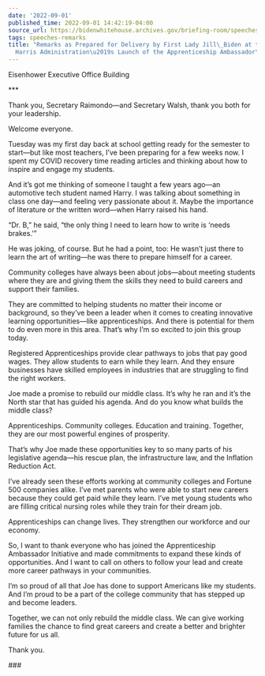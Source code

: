 ```yaml
---
date: '2022-09-01'
published_time: 2022-09-01 14:42:19-04:00
source_url: https://bidenwhitehouse.archives.gov/briefing-room/speeches-remarks/2022/09/01/remarks-as-prepared-for-delivery-by-first-lady-jill-biden-at-the-biden-harris-administrations-launch-of-the-apprenticeship-ambassador-initiative/
tags: speeches-remarks
title: "Remarks as Prepared for Delivery by First Lady Jill\_Biden at the Biden-\u2060\
  Harris Administration\u2019s Launch of the Apprenticeship Ambassador\_Initiative"
---
```

 
Eisenhower Executive Office Building

\*\*\*

Thank you, Secretary Raimondo—and Secretary Walsh, thank you both for
your leadership.

Welcome everyone.                          

Tuesday was my first day back at school getting ready for the semester
to start—but like most teachers, I’ve been preparing for a few weeks
now. I spent my COVID recovery time reading articles and thinking about
how to inspire and engage my students.

And it’s got me thinking of someone I taught a few years ago—an
automotive tech student named Harry. I was talking about something in
class one day—and feeling very passionate about it. Maybe the importance
of literature or the written word—when Harry raised his hand. 

“Dr. B,” he said, “the only thing I need to learn how to write is ‘needs
brakes.’”

He was joking, of course. But he had a point, too: He wasn’t just there
to learn the art of writing—he was there to prepare himself for a
career.

Community colleges have always been about jobs—about meeting students
where they are and giving them the skills they need to build careers and
support their families.

They are committed to helping students no matter their income or
background, so they’ve been a leader when it comes to creating
innovative learning opportunities—like apprenticeships. And there is
potential for them to do even more in this area. That’s why I’m so
excited to join this group today.

Registered Apprenticeships provide clear pathways to jobs that pay good
wages. They allow students to earn while they learn. And they ensure
businesses have skilled employees in industries that are struggling to
find the right workers.

Joe made a promise to rebuild our middle class. It’s why he ran and it’s
the North star that has guided his agenda. And do you know what builds
the middle class?

Apprenticeships. Community colleges. Education and training. Together,
they are our most powerful engines of prosperity.

That’s why Joe made these opportunities key to so many parts of his
legislative agenda—his rescue plan, the infrastructure law, and the
Inflation Reduction Act.

I’ve already seen these efforts working at community colleges and
Fortune 500 companies alike. I’ve met parents who were able to start new
careers because they could get paid while they learn. I’ve met young
students who are filling critical nursing roles while they train for
their dream job.

Apprenticeships can change lives. They strengthen our workforce and our
economy.

So, I want to thank everyone who has joined the Apprenticeship
Ambassador Initiative and made commitments to expand these kinds of
opportunities. And I want to call on others to follow your lead and
create more career pathways in your communities.

I’m so proud of all that Joe has done to support Americans like my
students. And I’m proud to be a part of the college community that has
stepped up and become leaders.

Together, we can not only rebuild the middle class. We can give working
families the chance to find great careers and create a better and
brighter future for us all. 

Thank you.

\###
